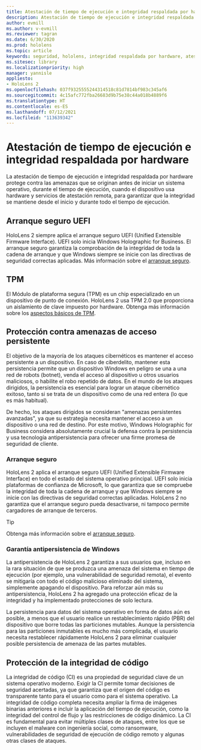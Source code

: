```yaml
---
title: Atestación de tiempo de ejecución e integridad respaldada por hardware
description: Atestación de tiempo de ejecución e integridad respaldada por hardware
author: evmill
ms.author: v-evmill
ms.reviewer: tagran
ms.date: 6/30/2020
ms.prod: hololens
ms.topic: article
keywords: seguridad, hololens, integridad respaldada por hardware, atestación de tiempo de ejecución, UEFI, arranque seguro UEFI, arranque seguro, TPM, protección contra amenazas, garantía antipersistencia de Windows, integridad de código, protección de código
ms.sitesec: library
ms.localizationpriority: high
manager: yannisle
appliesto:
- HoloLens 2
ms.openlocfilehash: 037f9325555244314518c81d7814bf983c345af6
ms.sourcegitcommit: 4c15afc772fba26683d9b75e38c44a018b4889f6
ms.translationtype: HT
ms.contentlocale: es-ES
ms.lasthandoff: 07/12/2021
ms.locfileid: "113639342"
---
```

# <a name="hardware-backed-integrity-and-runtime-attestation"></a>Atestación de tiempo de ejecución e integridad respaldada por hardware

La atestación de tiempo de ejecución e integridad respaldada por hardware protege contra las amenazas que se originan antes de iniciar un sistema operativo, durante el tiempo de ejecución, cuando el dispositivo usa hardware y servicios de atestación remota, para garantizar que la integridad se mantiene desde el inicio y durante todo el tiempo de ejecución.

## <a name="uefi-secure-boot"></a>Arranque seguro UEFI

HoloLens 2 siempre aplica el arranque seguro UEFI (Unified Extensible Firmware Interface). UEFI solo inicia Windows Holographic for Business.
El arranque seguro garantiza la comprobación de la integridad de toda la cadena de arranque y que Windows siempre se inicie con las directivas de seguridad correctas aplicadas. Más información sobre el [arranque seguro](/windows-hardware/design/device-experiences/oem-secure-boot).

## <a name="tpm"></a>TPM

El Módulo de plataforma segura (TPM) es un chip especializado en un dispositivo de punto de conexión. HoloLens 2 usa TPM 2.0 que proporciona un aislamiento de clave impuesto por hardware. Obtenga más información sobre los [aspectos básicos de TPM](/windows/security/information-protection/tpm/tpm-fundamentals).

## <a name="persistence-access-threat-protection"></a>Protección contra amenazas de acceso persistente

El objetivo de la mayoría de los ataques cibernéticos es mantener el acceso persistente a un dispositivo. En caso de ciberdelito, mantener esta persistencia permite que un dispositivo Windows en peligro se una a una red de robots (botnet), venda el acceso al dispositivo u otros usuarios maliciosos, o habilite el robo repetido de datos. En el mundo de los ataques dirigidos, la persistencia es esencial para lograr un ataque cibernético exitoso, tanto si se trata de un dispositivo como de una red entera (lo que es más habitual).  

De hecho, los ataques dirigidos se consideran "amenazas persistentes avanzadas", ya que su estrategia necesita mantener el acceso a un dispositivo o una red de destino. Por este motivo, Windows Holographic for Business considera absolutamente crucial la defensa contra la persistencia y usa tecnología antipersistencia para ofrecer una firme promesa de seguridad de cliente.

### <a name="secure-boot"></a>Arranque seguro

HoloLens 2 aplica el arranque seguro UEFI (Unified Extensible Firmware Interface) en todo el estado del sistema operativo principal. UEFI solo inicia plataformas de confianza de Microsoft, lo que garantiza que se compruebe la integridad de toda la cadena de arranque y que Windows siempre se inicie con las directivas de seguridad correctas aplicadas. HoloLens 2 no garantiza que el arranque seguro pueda desactivarse, ni tampoco permite cargadores de arranque de terceros.

> [!Tip]
> Obtenga más información sobre el [arranque seguro](/windows-hardware/design/device-experiences/oem-secure-boot).

### <a name="windows-anti-persistence-assurance"></a>Garantía antipersistencia de Windows

La antipersistencia de HoloLens 2 garantiza a sus usuarios que, incluso en la rara situación de que se produzca una amenaza del sistema en tiempo de ejecución (por ejemplo, una vulnerabilidad de seguridad remota), el evento se mitigaría con todo el código malicioso eliminado del sistema, simplemente apagando el dispositivo. Para reforzar aún más su antipersistencia, HoloLens 2 ha agregado una protección eficaz de la integridad y ha implementado protecciones de solo lectura.

La persistencia para datos del sistema operativo en forma de datos aún es posible, a menos que el usuario realice un restablecimiento rápido (PBR) del dispositivo que borre todas las particiones mutables. Aunque la persistencia para las particiones inmutables es mucho más complicada, el usuario necesita restablecer rápidamente HoloLens 2 para eliminar cualquier posible persistencia de amenaza de las partes mutables.

## <a name="code-integrity-protection"></a>Protección de la integridad de código

La integridad de código (CI) es una propiedad de seguridad clave de un sistema operativo moderno. Exigir la CI permite tomar decisiones de seguridad acertadas, ya que garantiza que el origen del código es transparente tanto para el usuario como para el sistema operativo. La integridad de código completa necesita ampliar la firma de imágenes binarias anteriores e incluir la aplicación del tiempo de ejecución, como la integridad del control de flujo y las restricciones de código dinámico. La CI es fundamental para evitar múltiples clases de ataques, entre los que se incluyen el malware con ingeniería social, como ransomware, vulnerabilidades de seguridad de ejecución de código remoto y algunas otras clases de ataques.
